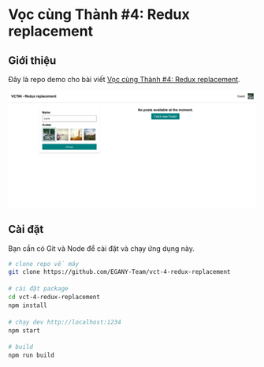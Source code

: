 # Vọc cùng Thành #4: Redux replacement

## Giới thiệu

Đây là repo demo cho bài viết [Vọc cùng Thành #4: Redux replacement]().

![demo](./vct4.png)

## Cài đặt

Bạn cần có Git và Node để cài đặt và chạy ứng dụng này.

```bash
# clone repo về máy
git clone https://github.com/EGANY-Team/vct-4-redux-replacement

# cài đặt package
cd vct-4-redux-replacement
npm install

# chạy dev http://localhost:1234
npm start

# build
npm run build
```
